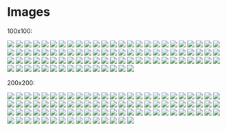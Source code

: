 # Images

100x100:

![](100x100/fancy-aeoncat.png)
![](100x100/fancy-al.png)
![](100x100/fancy-ande.png)
![](100x100/fancy-atlas.png)
![](100x100/fancy-berry.png)
![](100x100/fancy-boot-belgium.png)
![](100x100/fancy-boot-brazil.png)
![](100x100/fancy-boot-croatia.png)
![](100x100/fancy-boot-england.png)
![](100x100/fancy-boot-france.png)
![](100x100/fancy-boot-russia.png)
![](100x100/fancy-boot-sweden.png)
![](100x100/fancy-boot-uruguay.png)
![](100x100/fancy-bugcat.png)
![](100x100/fancy-bugcatv2.png)
![](100x100/fancy-catbury.png)
![](100x100/fancy-cathena.png)
![](100x100/fancy-catzy.png)
![](100x100/fancy-celestialcyberdimension.png)
![](100x100/fancy-chatplongeur.png)
![](100x100/fancy-clover.png)
![](100x100/fancy-cyberberry.png)
![](100x100/fancy-docpurr.png)
![](100x100/fancy-dogcat.png)
![](100x100/fancy-draco.png)
![](100x100/fancy-dracojunior.png)
![](100x100/fancy-dracothemagnificent.png)
![](100x100/fancy-dracula.png)
![](100x100/fancy-dreggo.png)
![](100x100/fancy-ducat.png)
![](100x100/fancy-dukecat.png)
![](100x100/fancy-earnie.png)
![](100x100/fancy-felono.png)
![](100x100/fancy-flutterbee.png)
![](100x100/fancy-fortunecat.png)
![](100x100/fancy-furbeard.png)
![](100x100/fancy-furlin.png)
![](100x100/fancy-furrmingo.png)
![](100x100/fancy-genedough.png)
![](100x100/fancy-genesis.png)
![](100x100/fancy-glasswalker.png)
![](100x100/fancy-glitter.png)
![](100x100/fancy-goldendogcat.png)
![](100x100/fancy-goldendragoncat.png)
![](100x100/fancy-hinecatone.png)
![](100x100/fancy-honu.png)
![](100x100/fancy-hypurrion.png)
![](100x100/fancy-kittypride.png)
![](100x100/fancy-knightkitty.png)
![](100x100/fancy-krakitten.png)
![](100x100/fancy-lilbub.png)
![](100x100/fancy-lilbubthemagicalspacecat.png)
![](100x100/fancy-liondance.png)
![](100x100/fancy-lulu.png)
![](100x100/fancy-meowstro.png)
![](100x100/fancy-misspurrfect.png)
![](100x100/fancy-misterpurrfect.png)
![](100x100/fancy-mistletoe.png)
![](100x100/fancy-mono-chan.png)
![](100x100/fancy-negato.png)
![](100x100/fancy-page.png)
![](100x100/fancy-papacatuanuku.png)
![](100x100/fancy-pawrula.png)
![](100x100/fancy-pawzilla.png)
![](100x100/fancy-phuziqaat.png)
![](100x100/fancy-pickles.png)
![](100x100/fancy-pizzazz.png)
![](100x100/fancy-purremyallaire.png)
![](100x100/fancy-purrity.png)
![](100x100/fancy-purrspero.png)
![](100x100/fancy-pussforprogress.png)
![](100x100/fancy-rabbidkitty.png)
![](100x100/fancy-raspoutine.png)
![](100x100/fancy-santaclaws.png)
![](100x100/fancy-schrödingerscat.png)
![](100x100/fancy-sheilapurren.png)
![](100x100/fancy-shipcat.png)
![](100x100/fancy-sirmeowsalot.png)
![](100x100/fancy-sparkles.png)
![](100x100/fancy-squib.png)
![](100x100/fancy-squiddlesworth.png)
![](100x100/fancy-stitches.png)
![](100x100/fancy-swish.png)
![](100x100/fancy-tabby.png)
![](100x100/fancy-tallythepurrocious.png)
![](100x100/fancy-vernon.png)
![](100x100/fancy-victoire.png)
![](100x100/fancy-vulcant.png)
![](100x100/fancy-vulcat.png)
![](100x100/fancy-yuricatsuki.png)


200x200:

![](200x200/fancy-aeoncat.png)
![](200x200/fancy-al.png)
![](200x200/fancy-ande.png)
![](200x200/fancy-atlas.png)
![](200x200/fancy-berry.png)
![](200x200/fancy-boot-belgium.png)
![](200x200/fancy-boot-brazil.png)
![](200x200/fancy-boot-croatia.png)
![](200x200/fancy-boot-england.png)
![](200x200/fancy-boot-france.png)
![](200x200/fancy-boot-russia.png)
![](200x200/fancy-boot-sweden.png)
![](200x200/fancy-boot-uruguay.png)
![](200x200/fancy-bugcat.png)
![](200x200/fancy-bugcatv2.png)
![](200x200/fancy-catbury.png)
![](200x200/fancy-cathena.png)
![](200x200/fancy-catzy.png)
![](200x200/fancy-celestialcyberdimension.png)
![](200x200/fancy-chatplongeur.png)
![](200x200/fancy-clover.png)
![](200x200/fancy-cyberberry.png)
![](200x200/fancy-docpurr.png)
![](200x200/fancy-dogcat.png)
![](200x200/fancy-draco.png)
![](200x200/fancy-dracojunior.png)
![](200x200/fancy-dracothemagnificent.png)
![](200x200/fancy-dracula.png)
![](200x200/fancy-dreggo.png)
![](200x200/fancy-ducat.png)
![](200x200/fancy-dukecat.png)
![](200x200/fancy-earnie.png)
![](200x200/fancy-felono.png)
![](200x200/fancy-flutterbee.png)
![](200x200/fancy-fortunecat.png)
![](200x200/fancy-furbeard.png)
![](200x200/fancy-furlin.png)
![](200x200/fancy-furrmingo.png)
![](200x200/fancy-genedough.png)
![](200x200/fancy-genesis.png)
![](200x200/fancy-glasswalker.png)
![](200x200/fancy-glitter.png)
![](200x200/fancy-goldendogcat.png)
![](200x200/fancy-goldendragoncat.png)
![](200x200/fancy-hinecatone.png)
![](200x200/fancy-honu.png)
![](200x200/fancy-hypurrion.png)
![](200x200/fancy-kittypride.png)
![](200x200/fancy-knightkitty.png)
![](200x200/fancy-krakitten.png)
![](200x200/fancy-lilbub.png)
![](200x200/fancy-lilbubthemagicalspacecat.png)
![](200x200/fancy-liondance.png)
![](200x200/fancy-lulu.png)
![](200x200/fancy-meowstro.png)
![](200x200/fancy-misspurrfect.png)
![](200x200/fancy-misterpurrfect.png)
![](200x200/fancy-mistletoe.png)
![](200x200/fancy-mono-chan.png)
![](200x200/fancy-negato.png)
![](200x200/fancy-page.png)
![](200x200/fancy-papacatuanuku.png)
![](200x200/fancy-pawrula.png)
![](200x200/fancy-pawzilla.png)
![](200x200/fancy-phuziqaat.png)
![](200x200/fancy-pickles.png)
![](200x200/fancy-pizzazz.png)
![](200x200/fancy-purremyallaire.png)
![](200x200/fancy-purrity.png)
![](200x200/fancy-purrspero.png)
![](200x200/fancy-pussforprogress.png)
![](200x200/fancy-rabbidkitty.png)
![](200x200/fancy-raspoutine.png)
![](200x200/fancy-santaclaws.png)
![](200x200/fancy-schrödingerscat.png)
![](200x200/fancy-sheilapurren.png)
![](200x200/fancy-shipcat.png)
![](200x200/fancy-sirmeowsalot.png)
![](200x200/fancy-sparkles.png)
![](200x200/fancy-squib.png)
![](200x200/fancy-squiddlesworth.png)
![](200x200/fancy-stitches.png)
![](200x200/fancy-swish.png)
![](200x200/fancy-tabby.png)
![](200x200/fancy-tallythepurrocious.png)
![](200x200/fancy-vernon.png)
![](200x200/fancy-victoire.png)
![](200x200/fancy-vulcant.png)
![](200x200/fancy-vulcat.png)
![](200x200/fancy-yuricatsuki.png)
